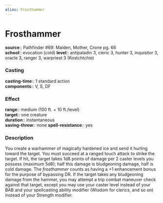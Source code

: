 ```yaml
---
alias: Frosthammer
---
```


# Frosthammer 

**source**:: Pathfinder \#69: Maiden, Mother, Crone pg. 66  
**school**:: evocation (cold)
**level**:: antipaladin 3, cleric 3, hunter 3, inquisitor 3, oracle 3, ranger 3, warpriest 3 (Kostchtchie)

### Casting 

**casting-time**:: 1 standard action  
**components**:: V, S, DF

### Effect 

**range**:: medium (100 ft. + 10 ft./level)  
**target**:: one creature  
**duration**:: instantaneous  
**saving-throw**:: none
**spell-resistance**:: yes

### Description 

You create a warhammer of magically hardened ice and send it hurling toward the target. You must succeed at a ranged touch attack to strike the target. If hit, the target takes 1d8 points of damage per 2 caster levels you possess (maximum 5d8); half this damage is bludgeoning damage, half is cold damage. The *frosthammer* counts as having a +1 enhancement bonus for the purpose of bypassing DR. If the target takes any bludgeoning damage from the hammer, you may attempt a trip combat maneuver check against that target, except you may use your caster level instead of your BAB and your spellcasting ability modifier (Wisdom for clerics, and so on) instead of your Strength modifier.

